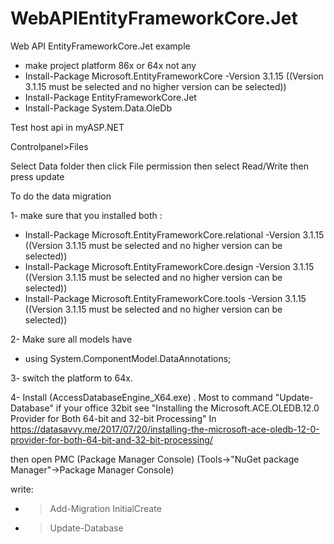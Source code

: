 # WebAPIEntityFrameworkCore.Jet
Web API EntityFrameworkCore.Jet example
- make project platform 86x or 64x not any
- Install-Package Microsoft.EntityFrameworkCore -Version 3.1.15 ((Version 3.1.15 must be selected and no higher version can be selected))
- Install-Package EntityFrameworkCore.Jet 
- Install-Package System.Data.OleDb 


Test host api in  myASP.NET

Controlpanel>Files

Select Data folder then click File permission then select Read/Write then press update

To do the data migration

1- make sure that you installed both :
  - Install-Package Microsoft.EntityFrameworkCore.relational -Version 3.1.15 ((Version 3.1.15 must be selected and no higher version can be selected))
  - Install-Package Microsoft.EntityFrameworkCore.design -Version 3.1.15 ((Version 3.1.15 must be selected and no higher version can be selected))
  - Install-Package Microsoft.EntityFrameworkCore.tools -Version 3.1.15 ((Version 3.1.15 must be selected and no higher version can be selected))

2- Make sure all models have 
  - using System.ComponentModel.DataAnnotations;

3- switch the platform to 64x.

4- Install (AccessDatabaseEngine_X64.exe) . Most to command "Update-Database"
  if your office 32bit see "Installing the Microsoft.ACE.OLEDB.12.0 Provider for Both 64-bit and 32-bit Processing"
  In https://datasavvy.me/2017/07/20/installing-the-microsoft-ace-oledb-12-0-provider-for-both-64-bit-and-32-bit-processing/


then open PMC (Package Manager Console) (Tools->"NuGet package Manager"->Package Manager Console)

write:
- > Add-Migration InitialCreate
- > Update-Database
